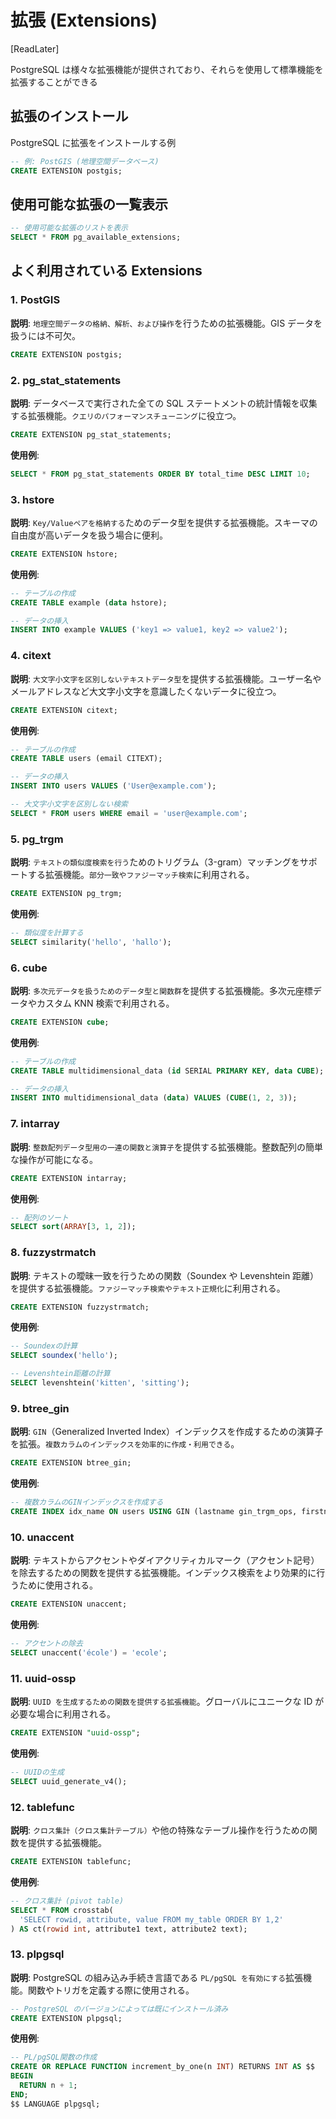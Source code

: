 # 拡張 (Extensions)

[ReadLater]

PostgreSQL は様々な拡張機能が提供されており、それらを使用して標準機能を拡張することができる

## 拡張のインストール

PostgreSQL に拡張をインストールする例

```sql
-- 例: PostGIS (地理空間データベース)
CREATE EXTENSION postgis;
```

## 使用可能な拡張の一覧表示

```sql
-- 使用可能な拡張のリストを表示
SELECT * FROM pg_available_extensions;
```

## よく利用されている Extensions

### 1. PostGIS

**説明**: `地理空間データの格納、解析、および操作`を行うための拡張機能。GIS データを扱うには不可欠。

```sql
CREATE EXTENSION postgis;
```

### 2. pg_stat_statements

**説明**: データベースで実行された全ての SQL ステートメントの統計情報を収集する拡張機能。`クエリのパフォーマンスチューニング`に役立つ。

```sql
CREATE EXTENSION pg_stat_statements;
```

**使用例**:

```sql
SELECT * FROM pg_stat_statements ORDER BY total_time DESC LIMIT 10;
```

### 3. hstore

**説明**: `Key/Valueペアを格納する`ためのデータ型を提供する拡張機能。スキーマの自由度が高いデータを扱う場合に便利。

```sql
CREATE EXTENSION hstore;
```

**使用例**:

```sql
-- テーブルの作成
CREATE TABLE example (data hstore);

-- データの挿入
INSERT INTO example VALUES ('key1 => value1, key2 => value2');
```

### 4. citext

**説明**: `大文字小文字を区別しないテキストデータ型`を提供する拡張機能。ユーザー名やメールアドレスなど大文字小文字を意識したくないデータに役立つ。

```sql
CREATE EXTENSION citext;
```

**使用例**:

```sql
-- テーブルの作成
CREATE TABLE users (email CITEXT);

-- データの挿入
INSERT INTO users VALUES ('User@example.com');

-- 大文字小文字を区別しない検索
SELECT * FROM users WHERE email = 'user@example.com';
```

### 5. pg_trgm

**説明**: `テキストの類似度検索を行う`ためのトリグラム（3-gram）マッチングをサポートする拡張機能。`部分一致やファジーマッチ検索`に利用される。

```sql
CREATE EXTENSION pg_trgm;
```

**使用例**:

```sql
-- 類似度を計算する
SELECT similarity('hello', 'hallo');
```

### 6. cube

**説明**: `多次元データを扱うためのデータ型と関数群`を提供する拡張機能。多次元座標データやカスタム KNN 検索で利用される。

```sql
CREATE EXTENSION cube;
```

**使用例**:

```sql
-- テーブルの作成
CREATE TABLE multidimensional_data (id SERIAL PRIMARY KEY, data CUBE);

-- データの挿入
INSERT INTO multidimensional_data (data) VALUES (CUBE(1, 2, 3));
```

### 7. intarray

**説明**: `整数配列データ型用の一連の関数と演算子`を提供する拡張機能。整数配列の簡単な操作が可能になる。

```sql
CREATE EXTENSION intarray;
```

**使用例**:

```sql
-- 配列のソート
SELECT sort(ARRAY[3, 1, 2]);
```

### 8. fuzzystrmatch

**説明**: テキストの曖昧一致を行うための関数（Soundex や Levenshtein 距離）を提供する拡張機能。`ファジーマッチ検索やテキスト正規化`に利用される。

```sql
CREATE EXTENSION fuzzystrmatch;
```

**使用例**:

```sql
-- Soundexの計算
SELECT soundex('hello');

-- Levenshtein距離の計算
SELECT levenshtein('kitten', 'sitting');
```

### 9. btree_gin

**説明**: `GIN`（Generalized Inverted Index）インデックスを作成するための演算子を拡張。`複数カラムのインデックスを効率的に作成・利用できる`。

```sql
CREATE EXTENSION btree_gin;
```

**使用例**:

```sql
-- 複数カラムのGINインデックスを作成する
CREATE INDEX idx_name ON users USING GIN (lastname gin_trgm_ops, firstname gin_trgm_ops);
```

### 10. unaccent

**説明**: テキストからアクセントやダイアクリティカルマーク（アクセント記号）を除去するための関数を提供する拡張機能。インデックス検索をより効果的に行うために使用される。

```sql
CREATE EXTENSION unaccent;
```

**使用例**:

```sql
-- アクセントの除去
SELECT unaccent('école') = 'ecole';
```

### 11. uuid-ossp

**説明**: `UUID を生成するための関数を提供する拡張機能`。グローバルにユニークな ID が必要な場合に利用される。

```sql
CREATE EXTENSION "uuid-ossp";
```

**使用例**:

```sql
-- UUIDの生成
SELECT uuid_generate_v4();
```

### 12. tablefunc

**説明**: `クロス集計（クロス集計テーブル）`や他の特殊なテーブル操作を行うための関数を提供する拡張機能。

```sql
CREATE EXTENSION tablefunc;
```

**使用例**:

```sql
-- クロス集計 (pivot table)
SELECT * FROM crosstab(
  'SELECT rowid, attribute, value FROM my_table ORDER BY 1,2'
) AS ct(rowid int, attribute1 text, attribute2 text);
```

### 13. plpgsql

**説明**: PostgreSQL の組み込み手続き言語である `PL/pgSQL を有効にする`拡張機能。関数やトリガを定義する際に使用される。

```sql
-- PostgreSQL のバージョンによっては既にインストール済み
CREATE EXTENSION plpgsql;
```

**使用例**:

```sql
-- PL/pgSQL関数の作成
CREATE OR REPLACE FUNCTION increment_by_one(n INT) RETURNS INT AS $$
BEGIN
  RETURN n + 1;
END;
$$ LANGUAGE plpgsql;
```

